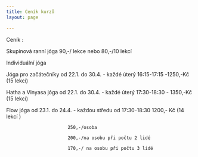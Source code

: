 ```yaml
---
title: Ceník kurzů
layout: page

---
```

Ceník :

Skupinová ranní jóga 90,-/ lekce nebo 80,-/10 lekcí

Individuální jóga

Jóga pro začátečníky od 22.1. do 30.4. - každé úterý 16:15-17:15 -1250,-Kč (15 lekcí)

Hatha a Vinyasa jóga od 22.1. do 30.4. - každé úterý 17:30-18:30 - 1350,-Kč (15 lekcí)

Flow jóga od 23.1. do 24.4. - každou středu od 17:30-18:30 1200,- Kč (14 lekcí )

                           250,-/osoba
    
                           200,-/na osobu při počtu 2 lidé 
    
                           170,-/ na osobu při počtu 3 lidé